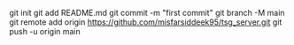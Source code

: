 git init
git add README.md
git commit -m "first commit"
git branch -M main
git remote add origin https://github.com/misfarsiddeek95/tsg_server.git
git push -u origin main
